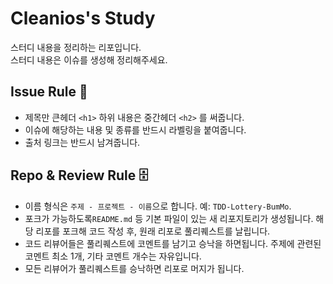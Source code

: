 # Cleanios's Study
 스터디 내용을 정리하는 리포입니다. <br>
 스터디 내용은 이슈를 생성해 정리해주세요.

## Issue Rule :mega:
- 제목만 큰헤더 `<h1>` 하위 내용은 중간헤더 `<h2>` 를 써줍니다.
- 이슈에 해당하는 내용 및 종류를 반드시 라벨링을 붙여줍니다.
- 출처 링크는 반드시 남겨줍니다.



##  Repo & Review Rule 🗄

* 이름 형식은 `주제 - 프로젝트 - 이름`으로 합니다. 예:  `TDD-Lottery-BumMo`.
* 포크가 가능하도록`README.md` 등 기본 파일이 있는 새 리포지토리가 생성됩니다. 해당 리포를  포크해 코드 작성 후, 원래 리포로 풀리퀘스트를 날립니다.
* 코드 리뷰어들은 풀리퀘스트에 코멘트를 남기고 승낙을 하면됩니다. 주제에 관련된 코멘트 최소 1개, 기타 코멘트 개수는 자유입니다.
* 모든 리뷰어가 풀리퀘스트를 승낙하면 리포로 머지가 됩니다.
